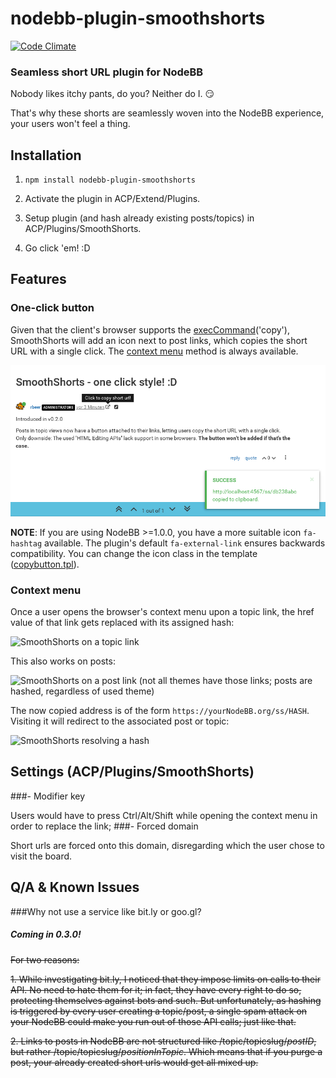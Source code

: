 ﻿# nodebb-plugin-smoothshorts

[![Code Climate](https://codeclimate.com/github/rbeer/nodebb-plugin-smoothshorts/badges/gpa.svg)](https://codeclimate.com/github/rbeer/nodebb-plugin-smoothshorts)

### Seamless short URL plugin for NodeBB
Nobody likes itchy pants, do you? Neither do I. :smirk:

That's why these shorts are seamlessly woven into the NodeBB experience, your users won't feel a thing.

## Installation
1. `npm install nodebb-plugin-smoothshorts`

2. Activate the plugin in ACP/Extend/Plugins.

3. Setup plugin (and hash already existing posts/topics) in ACP/Plugins/SmoothShorts.

4. Go click 'em! :D

## Features

### One-click button

Given that the client's browser supports the [execCommand](https://developer.mozilla.org/en-US/docs/Web/API/Document/execCommand "execCommand documentation at MDN")('copy'), SmoothShorts will add an icon next to post links, which copies the short URL with a single click. The [context menu](#contextmenu) method is always available.

![SmoothShorts one-click button](assets/copyButton.png)

**NOTE**: If you are using NodeBB >=1.0.0, you have a more suitable icon `fa-hashtag` available. The plugin's default `fa-external-link` ensures backwards compatibility. You can change the icon class in the template ([copybutton.tpl](public/templates/smoothshorts/copybutton.tpl)).

### Context menu

Once a user opens the browser's context menu upon a topic link, the href value of that link gets replaced with its assigned hash:

![SmoothShorts on a topic link](assets/onTopic.png?raw=true "SmoothShorts on a topic link")

This also works on posts:

![SmoothShorts on a post link](assets/onPost.png?raw=true "SmoothShorts on a post link")
(not all themes have those links; posts are hashed, regardless of used theme)

The now copied address is of the form `https://yourNodeBB.org/ss/HASH`. Visiting it will redirect to the associated post or topic:

![SmoothShorts resolving a hash](assets/resolving.png?raw=true "SmoothShorts resolving a hash")

## Settings (ACP/Plugins/SmoothShorts)

###- Modifier key
  
  Users would have to press Ctrl/Alt/Shift while opening the context menu in order to replace the link;
###- Forced domain

  Short urls are forced onto this domain, disregarding which the user chose to visit the board.

## Q/A & Known Issues
###Why not use a service like bit.ly or goo.gl?
##### Coming in 0.3.0!

~~For two reasons:~~

~~1. While investigating bit.ly, I noticed that they impose limits on calls to their API. No need to hate them for it; in fact, they have every right to do so, protecting themselves against bots and such. But unfortunately, as hashing is triggered by every user creating a topic/post, a single spam attack on your NodeBB could make you run out of those API calls; just like that.~~

~~2. Links to posts in NodeBB are not structured like /topic/topicslug/*postID*, but rather /topic/topicslug/*positionInTopic*. Which means that if you purge a post, your already created short urls would get all mixed up.~~
